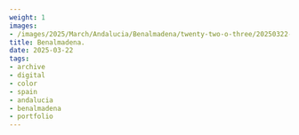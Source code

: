 ```yaml
---
weight: 1
images:
- /images/2025/March/Andalucia/Benalmadena/twenty-two-o-three/20250322-_DSC9147.jpg
title: Benalmadena.
date: 2025-03-22
tags:
- archive
- digital
- color
- spain
- andalucia
- benalmadena
- portfolio
---
```


